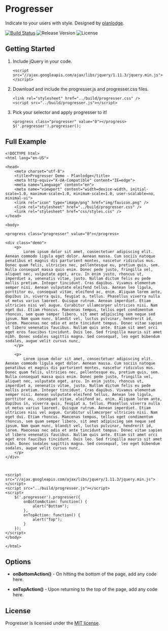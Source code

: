 # Progresser
Indicate to your users with style. Designed by [planlodge](https://github.com/planlodge).

[![Build Status](https://travis-ci.org/stevenbenner/jquery-powertip.svg?branch=master)](https://travis-ci.org/stevenbenner/jquery-powertip)
![Release Version](http://img.shields.io/github/release/stevenbenner/jquery-powertip.svg)
![License](https://img.shields.io/packagist/l/doctrine/orm.svg)


## Getting Started

 1. Include jQuery in your code.

		<script src="//ajax.googleapis.com/ajax/libs/jquery/1.11.3/jquery.min.js"></script>
 
 2. Download and include the progresser.js and progresser.css files.
 
 		<link rel="stylesheet" href="../build/progresser.css" />
		<script src="../build/progresser.js"></script>
 3. Pick your selector and apply progresser to it!
 	
		<progress class="progresser" value="0"></progress>
		$('.progresser').progresser();
 		

## Full Example

    <!DOCTYPE html>
    <html lang="en-US">

    <head>
        <meta charset="utf-8">
        <title>Progresser Demo - Planlodge</title>
        <meta http-equiv="X-UA-Compatible" content="IE=edge">
        <meta name="Language" content="en">
        <meta name="viewport" content="width=device-width, initial-scale=1.0, maximum-scale=1.0, minimum-scale=1.0, user-scalable=no, minimal-ui">
        <link rel="icon" type="image/png" href="img/favicon.png" />
        <link rel="stylesheet" href="../build/progresser.css" />
        <link rel="stylesheet" href="css/styles.css" />
    </head>

    <body>

    <progress class="progresser" value="0"></progress>

    <div class="demo">
        <p>
            Lorem ipsum dolor sit amet, consectetuer adipiscing elit. Aenean commodo ligula eget dolor. Aenean massa. Cum sociis natoque penatibus et magnis dis parturient montes, nascetur ridiculus mus. Donec quam felis, ultricies nec, pellentesque eu, pretium quis, sem. Nulla consequat massa quis enim. Donec pede justo, fringilla vel, aliquet nec, vulputate eget, arcu. In enim justo, rhoncus ut, imperdiet a, venenatis vitae, justo. Nullam dictum felis eu pede mollis pretium. Integer tincidunt. Cras dapibus. Vivamus elementum semper nisi. Aenean vulputate eleifend tellus. Aenean leo ligula, porttitor eu, consequat vitae, eleifend ac, enim. Aliquam lorem ante, dapibus in, viverra quis, feugiat a, tellus. Phasellus viverra nulla ut metus varius laoreet. Quisque rutrum. Aenean imperdiet. Etiam ultricies nisi vel augue. Curabitur ullamcorper ultricies nisi. Nam eget dui. Etiam rhoncus. Maecenas tempus, tellus eget condimentum rhoncus, sem quam semper libero, sit amet adipiscing sem neque sed ipsum. Nam quam nunc, blandit vel, luctus pulvinar, hendrerit id, lorem. Maecenas nec odio et ante tincidunt tempus. Donec vitae sapien ut libero venenatis faucibus. Nullam quis ante. Etiam sit amet orci eget eros faucibus tincidunt. Duis leo. Sed fringilla mauris sit amet nibh. Donec sodales sagittis magna. Sed consequat, leo eget bibendum sodales, augue velit cursus nunc,
        </p>

        <p>
            Lorem ipsum dolor sit amet, consectetuer adipiscing elit. Aenean commodo ligula eget dolor. Aenean massa. Cum sociis natoque penatibus et magnis dis parturient montes, nascetur ridiculus mus. Donec quam felis, ultricies nec, pellentesque eu, pretium quis, sem. Nulla consequat massa quis enim. Donec pede justo, fringilla vel, aliquet nec, vulputate eget, arcu. In enim justo, rhoncus ut, imperdiet a, venenatis vitae, justo. Nullam dictum felis eu pede mollis pretium. Integer tincidunt. Cras dapibus. Vivamus elementum semper nisi. Aenean vulputate eleifend tellus. Aenean leo ligula, porttitor eu, consequat vitae, eleifend ac, enim. Aliquam lorem ante, dapibus in, viverra quis, feugiat a, tellus. Phasellus viverra nulla ut metus varius laoreet. Quisque rutrum. Aenean imperdiet. Etiam ultricies nisi vel augue. Curabitur ullamcorper ultricies nisi. Nam eget dui. Etiam rhoncus. Maecenas tempus, tellus eget condimentum rhoncus, sem quam semper libero, sit amet adipiscing sem neque sed ipsum. Nam quam nunc, blandit vel, luctus pulvinar, hendrerit id, lorem. Maecenas nec odio et ante tincidunt tempus. Donec vitae sapien ut libero venenatis faucibus. Nullam quis ante. Etiam sit amet orci eget eros faucibus tincidunt. Duis leo. Sed fringilla mauris sit amet nibh. Donec sodales sagittis magna. Sed consequat, leo eget bibendum sodales, augue velit cursus nunc,
        </p>
    </div>



    <script src="//ajax.googleapis.com/ajax/libs/jquery/1.11.3/jquery.min.js"></script>
    <script src="../build/progresser.js"></script>
    <script>
        $('.progresser').progresser({
            onBottomAction: function() {
                alert("Bottom");
            },
            onTopAction: function() {
                alert("Top");
            }
        });
    </script>
    </body>

    </html>
	
## Options

- **onBottomAction()** - On hitting the bottom of the page, add any code here.

- **onTopAction()** - Upon returning to the top of the page, add any code here.

## License

Progresser is licensed under the [MIT license](http://opensource.org/licenses/MIT).

